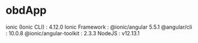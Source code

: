 # obdApp
  ionic (Ionic CLI)             : 4.12.0
   Ionic Framework               : @ionic/angular 5.5.1
   @angular/cli                  : 10.0.8
   @ionic/angular-toolkit        : 2.3.3
  NodeJS            : v12.13.1
  
